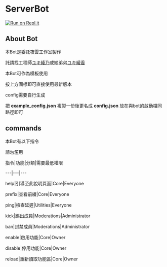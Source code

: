 # ServerBot

[![Run on Repl.it](https://repl.it/badge/github/YeYunStudio/ServerBot)](https://repl.it/github/YeYunStudio/ServerBot)

## About Bot

本Bot是委託夜雲工作室製作

託請找工程師[ユキ綾乃](mailto:sijing10949@gmail.com)或她弟弟[ユキ綾香](mailto:james48118510@gmail.com)

本Bot可作為模板使用

按上方圖標即可直接使用最新版本

config需要自行生成

把 **example_config.json** 複製一份後更名成 **config.json** 放在與bot的啟動檔同路徑即可

## commands

本Bot有以下指令

請勿濫用

指令|功能|分類|需要最低權限

---|---|---

help|引導至此說明頁面|Core|Everyone

prefix|查看前綴|Core|Everyone

ping|檢查延遲|Utilities|Everyone

kick|踢出成員|Moderations|Administrator

ban|封禁成員|Moderations|Administrator

enable|啟用功能|Core|Owner

disable|停用功能|Core|Owner

reload|重新讀取功能區|Core|Owner
